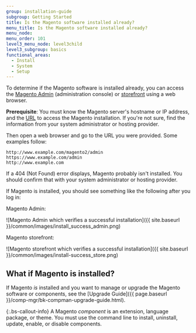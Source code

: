 ```yaml
---
group: installation-guide
subgroup: Getting Started
title: Is the Magento software installed already?
menu_title: Is the Magento software installed already?
menu_node:
menu_order: 101
level3_menu_node: level3child
level3_subgroup: basics
functional_areas:
  - Install
  - System
  - Setup
---
```


To determine if the Magento software is installed already, you can access the [Magento Admin](https://glossary.magento.com/magento-admin) (administration console) or [storefront](https://glossary.magento.com/storefront) using a web browser.

**Prerequisite**: You must know the Magento server's hostname or IP address, and the [URL](https://glossary.magento.com/url) to access the Magento installation. If you're not sure, find the information from your system administrator or hosting provider.

Then open a web browser and go to the URL you were provided. Some examples follow:

```http
http://www.example.com/magento2/admin
https://www.example.com/admin
http://www.example.com
```

If a 404 (Not Found) error displays, Magento probably isn't installed. You should confirm that with your system administrator or hosting provider.

If Magento is installed, you should see something like the following after you log in:

Magento Admin:

![Magento Admin which verifies a successful installation]({{ site.baseurl }}/common/images/install_success_admin.png)

Magento storefront:

![Magento storefront which verifies a successful installation]({{ site.baseurl }}/common/images/install-success_store.png)

## What if Magento is installed?

If Magento *is* installed and you want to manage or upgrade the Magento software or components, see the [Upgrade Guide]({{ page.baseurl }}/comp-mgr/bk-compman-upgrade-guide.html).

{:.bs-callout-info}
A Magento *component* is an extension, language package, or theme. You must use the command line to install, uninstall, update, enable, or disable components.
